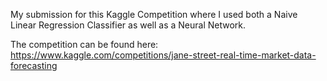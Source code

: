 My submission for this Kaggle Competition where I used both a Naive Linear Regression Classifier as well as a Neural Network.

The competition can be found here: https://www.kaggle.com/competitions/jane-street-real-time-market-data-forecasting
